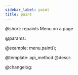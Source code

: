 ```yaml
---
sidebar_label: paint
title: paint
---          
```


@short: repaints Menu on a page


@params:




@example:
menu.paint();


@template: api_method
@descr:





@changelog:


